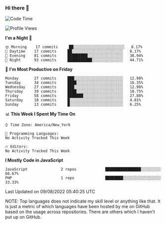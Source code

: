 ### Hi there 👋

<!--
**LynxJinxxy/LynxJinxxy** is a ✨ _special_ ✨ repository because its `README.md` (this file) appears on your GitHub profile.

Here are some ideas to get you started:

- 🔭 I’m currently working on ...
- 🌱 I’m currently learning ...
- 👯 I’m looking to collaborate on ...
- 🤔 I’m looking for help with ...
- 💬 Ask me about ...
- 📫 How to reach me: ...
- 😄 Pronouns: ...
- ⚡ Fun fact: ...
-->

<!--START_SECTION:waka-->
![Code Time](http://img.shields.io/badge/Code%20Time-0%20secs-blue)

![Profile Views](http://img.shields.io/badge/Profile%20Views-0-blue)

**I'm a Night 🦉** 

```text
🌞 Morning    17 commits     ██░░░░░░░░░░░░░░░░░░░░░░░   8.17% 
🌆 Daytime    17 commits     ██░░░░░░░░░░░░░░░░░░░░░░░   8.17% 
🌃 Evening    81 commits     █████████░░░░░░░░░░░░░░░░   38.94% 
🌙 Night      93 commits     ███████████░░░░░░░░░░░░░░   44.71%

```
📅 **I'm Most Productive on Friday** 

```text
Monday       27 commits     ███░░░░░░░░░░░░░░░░░░░░░░   12.98% 
Tuesday      34 commits     ████░░░░░░░░░░░░░░░░░░░░░   16.35% 
Wednesday    27 commits     ███░░░░░░░░░░░░░░░░░░░░░░   12.98% 
Thursday     39 commits     ████░░░░░░░░░░░░░░░░░░░░░   18.75% 
Friday       58 commits     ███████░░░░░░░░░░░░░░░░░░   27.88% 
Saturday     10 commits     █░░░░░░░░░░░░░░░░░░░░░░░░   4.81% 
Sunday       13 commits     █░░░░░░░░░░░░░░░░░░░░░░░░   6.25%

```


📊 **This Week I Spent My Time On** 

```text
⌚︎ Time Zone: America/New_York

💬 Programming Languages: 
No Activity Tracked This Week

🔥 Editors: 
No Activity Tracked This Week

```

**I Mostly Code in JavaScript** 

```text
JavaScript               2 repos             ████████████████░░░░░░░░░   66.67% 
PHP                      1 repo              ████████░░░░░░░░░░░░░░░░░   33.33%

```



 Last Updated on 09/08/2022 05:40:25 UTC
<!--END_SECTION:waka-->
NOTE: Top languages does not indicate my skill level or anything like that. It is just a metric of which languages have been hosted by me on GitHub based on the usage across repositories. There are others which I haven't put up on GitHub.
